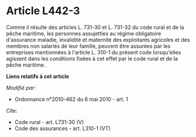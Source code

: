 # Article L442-3

Comme il résulte des articles L. 731-30 et L. 731-32 du code rural et de la pêche maritime, les personnes assujetties au
régime obligatoire d'assurance maladie, invalidité et maternité des exploitants agricoles et des membres non salariés de leur
famille, peuvent être assurées par les entreprises mentionnées à l'article L. 310-1 du présent code lorsqu'elles agissent
dans les conditions fixées à cet effet par le code rural et de la pêche maritime.

**Liens relatifs à cet article**

_Modifié par_:

  - Ordonnance n°2010-462 du 6 mai 2010 - art. 1

_Cite_:

  - Code rural - art. L731-30 (V)
  - Code des assurances - art. L310-1 (VT)
